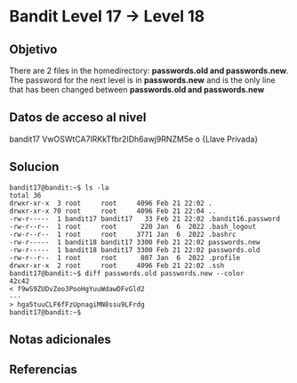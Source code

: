 # Bandit Level 17 → Level 18
## Objetivo
There are 2 files in the homedirectory: **passwords.old and passwords.new**. The password for the next level is in **passwords.new** and is the only line that has been changed between **passwords.old and passwords.new**

## Datos de acceso al nivel
bandit17
VwOSWtCA7lRKkTfbr2IDh6awj9RNZM5e  o {Llave Privada}
## Solucion
```shell
bandit17@bandit:~$ ls -la
total 36
drwxr-xr-x  3 root     root     4096 Feb 21 22:02 .
drwxr-xr-x 70 root     root     4096 Feb 21 22:04 ..
-rw-r-----  1 bandit17 bandit17   33 Feb 21 22:02 .bandit16.password
-rw-r--r--  1 root     root      220 Jan  6  2022 .bash_logout
-rw-r--r--  1 root     root     3771 Jan  6  2022 .bashrc
-rw-r-----  1 bandit18 bandit17 3300 Feb 21 22:02 passwords.new
-rw-r-----  1 bandit18 bandit17 3300 Feb 21 22:02 passwords.old
-rw-r--r--  1 root     root      807 Jan  6  2022 .profile
drwxr-xr-x  2 root     root     4096 Feb 21 22:02 .ssh
bandit17@bandit:~$ diff passwords.old passwords.new --color
42c42
< f9wS9ZUDvZoo3PooHgYuuWdawDFvGld2
---
> hga5tuuCLF6fFzUpnagiMN8ssu9LFrdg
bandit17@bandit:~$ 

```
## Notas adicionales


## Referencias
